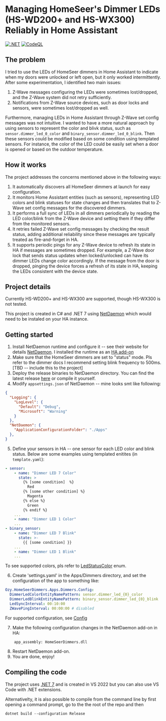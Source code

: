 # Managing HomeSeer's Dimmer LEDs (HS-WD200+ and HS-WX300) Reliably in Home Assistant

[![.NET](https://github.com/yavuzozge/HomeSeerDimmers/actions/workflows/dotnet.yml/badge.svg)](https://github.com/yavuzozge/HomeSeerDimmers/actions/workflows/dotnet.yml)
[![CodeQL](https://github.com/yavuzozge/HomeSeerDimmers/actions/workflows/github-code-scanning/codeql/badge.svg)](https://github.com/yavuzozge/HomeSeerDimmers/actions/workflows/github-code-scanning/codeql)

## The problem

I tried to use the LEDs of HomeSeer dimmers in Home Assistant to indicate when my doors were unlocked or left open, but it only worked intermittently. After some experimentation, I identified two main issues:
1. Z-Wave messages configuring the LEDs were sometimes lost/dropped, and the Z-Wave system did not retry sufficiently.
2. Notifications from Z-Wave source devices, such as door locks and sensors, were sometimes lost/dropped as well.

Furthermore, managing LEDs in Home Assistant through Z-Wave set config messages was not intuitive. I wanted to have a more natural approach by using sensors to represent the color and blivk status, such as `sensor.dimmer_led_0_color` and `binary_sensor.dimmer_led_0_blink`. Then these sensors could be modified based on some condition using templated sensors. For instance, the color of the LED could be easily set when a door is opened or based on the outdoor temperature.

## How it works

The project addresses the concerns mentioned above in the following ways:
1. It automatically discovers all HomeSeer dimmers at launch for easy configuration.
2. It monitors Home Assistant entities (such as sensors), representing LED colors and blink statuses for state changes and then translates that to Z-Wave set config messages for the discovered dimmers.
3. It performs a full sync of LEDs in all dimmers periodically by reading the LED color/blink from the Z-Wave device and setting them if they differ from the monitored sensors.
4. It retries failed Z-Wave set config messages by checking the result status, adding additional reliability since these messages are typically treated as fire-and-forget in HA.
5. It supports periodic pings for any Z-Wave device to refresh its state in HA if messages are sometimes dropped. For example, a Z-Wave door lock that sends status updates when locked/unlocked can have its dimmer LEDs change color accordingly. If the message from the door is dropped, pinging the device forces a refresh of its state in HA, keeping the LEDs consistent with the device state.

## Project details

Currently HS-WD200+ and HS-WX300 are supported, though HS-WX300 is not tested.

This project is created in C# and .NET 7 using [NetDaemon](https://netdaemon.xyz/) which would need to be instaled on your HA instance.

## Getting started

1. Install NetDaemon runtime and configure it -- see their website for details [NetDaemon](https://netdaemon.xyz/). I installed the runtime as an [HA add-on](https://netdaemon.xyz/docs/v3/started/installation/#deploy-as-home-assistant-add-on)
2. Make sure that the HomeSeer dimmers are set to "status" mode. Pls refer to the dimmer docs  I recommend setting blink frequency to 500ms. [TBD -- include this to the project]
3. Deploy the release binaries to NetDaemon directory. You can find the latest release [here](https://github.com/yavuzozge/HomeSeerDimmers/releases) or compile it yourself.
4. Modify `appsettings.json` of NetDaemon -- mine looks smt like following:
```JSON
{
  "Logging": {
    "LogLevel": {
      "Default": "Debug",
      "Microsoft": "Warning"
    }
  },
  "NetDaemon": {
    "ApplicationConfigurationFolder": "./Apps"
  },
}
```
5. Define your sensors in HA -- one sensor for each LED color and blink status. Below are some examples using templated enitites (in `template.yaml`):
```YAML
- sensor:
    - name: "Dimmer LED 7 Color"
      state: >
        {% [some condition]  %}
          Red
        {% [some other condition] %}
          Magenta
        {% else %}
          Green
        {% endif %}
    ...
    - name: "Dimmer LED 1 Color"
    ...
- binary_sensor:
    - name: "Dimmer LED 7 Blink"
      state: >-
        {{ [some condition] }}
    ...
    - name: "Dimmer LED 1 Blink"
    ...
```
To see supported colors, pls refer to [LedStatusColor](HomeSeerDimmers/Apps/Dimmers/HomeSeerDevice/LedStatusColor.cs) enum.

6. Create 'settings.yaml' in the Apps/Dimmers directory, and set the configuration of the app to something like:
```YAML
Ozy.HomeSeerDimmers.Apps.Dimmers.Config:
  DimmerLedColorEntityNamePattern: sensor.dimmer_led_{0}_color
  DimmerLedBlinkEntityNamePattern: binary_sensor.dimmer_led_{0}_blink
  LedSyncInterval: 00:10:00
  ZWavePingInterval: 00:00:00 # disabled
```
For supported configuration, see [Config](HomeSeerDimmers/Apps/Dimmers/Config.cs)

7. Make the following configuration changes in the NetDaemon add-on in HA:
```
    app_assembly: HomeSeerDimmers.dll
```
8. Restart NetDaemon add-on.
9. You are done, enjoy!

## Compiling the code

The project uses [.NET 7](https://dotnet.microsoft.com/en-us/download) and is created in VS 2022 but you can also use VS Code with .NET extensions.

Alternativelty, it is also possible to compile from the command line by first opening a command prompt, go to the the root of the repo and then
```
dotnet build --configuration Release
```
